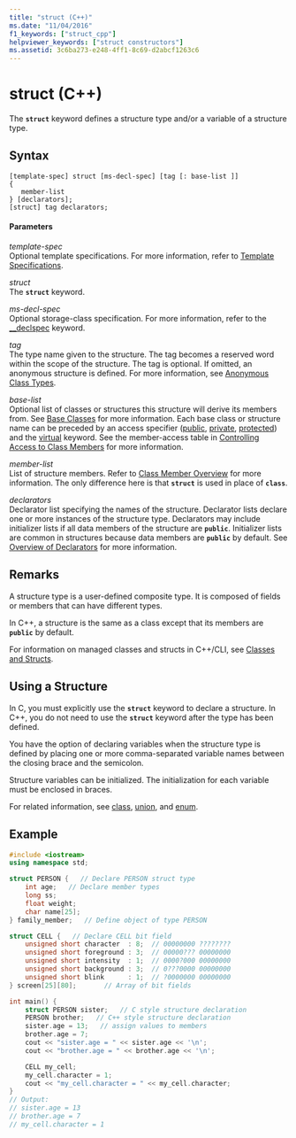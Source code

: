 ```yaml
---
title: "struct (C++)"
ms.date: "11/04/2016"
f1_keywords: ["struct_cpp"]
helpviewer_keywords: ["struct constructors"]
ms.assetid: 3c6ba273-e248-4ff1-8c69-d2abcf1263c6
---
```

# struct (C++)

The **`struct`** keyword defines a structure type and/or a variable of a structure type.

## Syntax

```
[template-spec] struct [ms-decl-spec] [tag [: base-list ]]
{
   member-list
} [declarators];
[struct] tag declarators;
```

#### Parameters

*template-spec*<br/>
Optional template specifications. For more information, refer to [Template Specifications](templates-cpp.md).

*struct*<br/>
The **`struct`** keyword.

*ms-decl-spec*<br/>
Optional storage-class specification. For more information, refer to the [__declspec](../cpp/declspec.md) keyword.

*tag*<br/>
The type name given to the structure. The tag becomes a reserved word within the scope of the structure. The tag is optional. If omitted, an anonymous structure is defined. For more information, see [Anonymous Class Types](../cpp/anonymous-class-types.md).

*base-list*<br/>
Optional list of classes or structures this structure will derive its members from. See [Base Classes](../cpp/base-classes.md) for more information. Each base class or structure name can be preceded by an access specifier ([public](../cpp/public-cpp.md), [private](../cpp/private-cpp.md), [protected](../cpp/protected-cpp.md)) and the [virtual](../cpp/virtual-cpp.md) keyword. See the member-access table in [Controlling Access to Class Members](member-access-control-cpp.md) for more information.

*member-list*<br/>
List of structure members. Refer to [Class Member Overview](../cpp/class-member-overview.md) for more information. The only difference here is that **`struct`** is used in place of **`class`**.

*declarators*<br/>
Declarator list specifying the names of the structure. Declarator lists declare one or more instances of the structure type. Declarators may include initializer lists if all data members of the structure are **`public`**. Initializer lists are common in structures because data members are **`public`** by default.  See [Overview of Declarators](../cpp/overview-of-declarators.md) for more information.

## Remarks

A structure type is a user-defined composite type. It is composed of fields or members that can have different types.

In C++, a structure is the same as a class except that its members are **`public`** by default.

For information on managed classes and structs in C++/CLI, see [Classes and Structs](../extensions/classes-and-structs-cpp-component-extensions.md).

## Using a Structure

In C, you must explicitly use the **`struct`** keyword to declare a structure. In C++, you do not need to use the **`struct`** keyword after the type has been defined.

You have the option of declaring variables when the structure type is defined by placing one or more comma-separated variable names between the closing brace and the semicolon.

Structure variables can be initialized. The initialization for each variable must be enclosed in braces.

For related information, see [class](../cpp/class-cpp.md), [union](../cpp/unions.md), and [enum](../cpp/enumerations-cpp.md).

## Example

```cpp
#include <iostream>
using namespace std;

struct PERSON {   // Declare PERSON struct type
    int age;   // Declare member types
    long ss;
    float weight;
    char name[25];
} family_member;   // Define object of type PERSON

struct CELL {   // Declare CELL bit field
    unsigned short character  : 8;  // 00000000 ????????
    unsigned short foreground : 3;  // 00000??? 00000000
    unsigned short intensity  : 1;  // 0000?000 00000000
    unsigned short background : 3;  // 0???0000 00000000
    unsigned short blink      : 1;  // ?0000000 00000000
} screen[25][80];       // Array of bit fields

int main() {
    struct PERSON sister;   // C style structure declaration
    PERSON brother;   // C++ style structure declaration
    sister.age = 13;   // assign values to members
    brother.age = 7;
    cout << "sister.age = " << sister.age << '\n';
    cout << "brother.age = " << brother.age << '\n';

    CELL my_cell;
    my_cell.character = 1;
    cout << "my_cell.character = " << my_cell.character;
}
// Output:
// sister.age = 13
// brother.age = 7
// my_cell.character = 1
```

